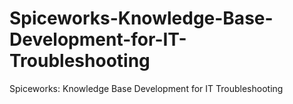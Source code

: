 # Spiceworks-Knowledge-Base-Development-for-IT-Troubleshooting
Spiceworks: Knowledge Base Development for IT Troubleshooting
